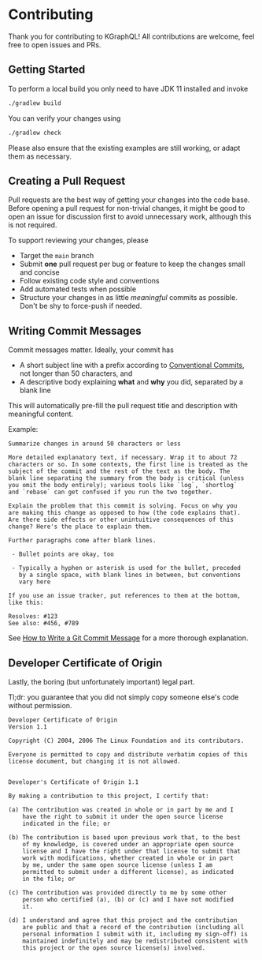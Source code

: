 # Contributing

Thank you for contributing to KGraphQL!
All contributions are welcome, feel free to open issues and PRs.

## Getting Started

To perform a local build you only need to have JDK 11 installed and invoke

```bash
./gradlew build
```

You can verify your changes using

```bash
./gradlew check
```

Please also ensure that the existing examples are still working, or adapt them as necessary.

## Creating a Pull Request

Pull requests are the best way of getting your changes into the code base.
Before opening a pull request for non-trivial changes, it might be good to open an issue for discussion first to
avoid unnecessary work, although this is not required.

To support reviewing your changes, please

- Target the `main` branch
- Submit **one** pull request per bug or feature to keep the changes small and concise
- Follow existing code style and conventions
- Add automated tests when possible
- Structure your changes in as little _meaningful_ commits as possible. Don't be shy to force-push if needed.

## Writing Commit Messages

Commit messages matter. Ideally, your commit has

* A short subject line with a prefix according
  to [Conventional Commits](https://www.conventionalcommits.org/en/v1.0.0/),
  not longer than 50 characters, and
* A descriptive body explaining **what** and **why** you did, separated by a blank line

This will automatically pre-fill the pull request title and description with meaningful
content.

Example:

```text
Summarize changes in around 50 characters or less

More detailed explanatory text, if necessary. Wrap it to about 72
characters or so. In some contexts, the first line is treated as the
subject of the commit and the rest of the text as the body. The
blank line separating the summary from the body is critical (unless
you omit the body entirely); various tools like `log`, `shortlog`
and `rebase` can get confused if you run the two together.

Explain the problem that this commit is solving. Focus on why you
are making this change as opposed to how (the code explains that).
Are there side effects or other unintuitive consequences of this
change? Here's the place to explain them.

Further paragraphs come after blank lines.

 - Bullet points are okay, too

 - Typically a hyphen or asterisk is used for the bullet, preceded
   by a single space, with blank lines in between, but conventions
   vary here

If you use an issue tracker, put references to them at the bottom,
like this:

Resolves: #123
See also: #456, #789
```

See [How to Write a Git Commit Message](https://cbea.ms/git-commit/) for a more thorough explanation.

## Developer Certificate of Origin

Lastly, the boring (but unfortunately important) legal part.

Tl;dr: you guarantee that you did not simply copy someone else's code without permission.

```
Developer Certificate of Origin
Version 1.1

Copyright (C) 2004, 2006 The Linux Foundation and its contributors.

Everyone is permitted to copy and distribute verbatim copies of this
license document, but changing it is not allowed.


Developer's Certificate of Origin 1.1

By making a contribution to this project, I certify that:

(a) The contribution was created in whole or in part by me and I
    have the right to submit it under the open source license
    indicated in the file; or

(b) The contribution is based upon previous work that, to the best
    of my knowledge, is covered under an appropriate open source
    license and I have the right under that license to submit that
    work with modifications, whether created in whole or in part
    by me, under the same open source license (unless I am
    permitted to submit under a different license), as indicated
    in the file; or

(c) The contribution was provided directly to me by some other
    person who certified (a), (b) or (c) and I have not modified
    it.

(d) I understand and agree that this project and the contribution
    are public and that a record of the contribution (including all
    personal information I submit with it, including my sign-off) is
    maintained indefinitely and may be redistributed consistent with
    this project or the open source license(s) involved.
```
